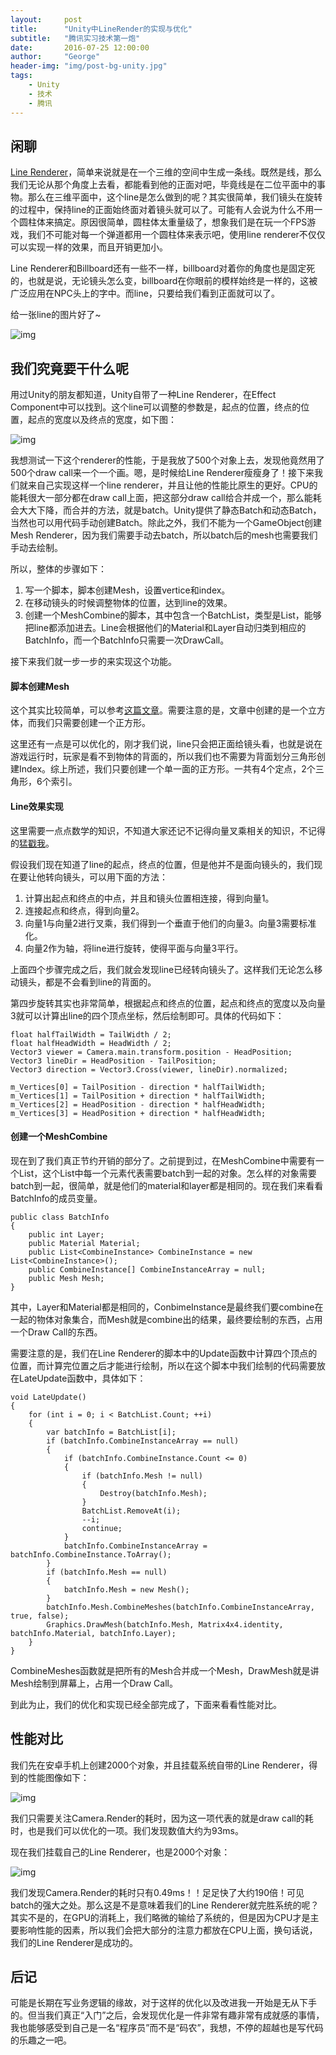 ```yaml
---
layout:     post
title:      "Unity中LineRender的实现与优化"
subtitle:   "腾讯实习技术第一炮"
date:       2016-07-25 12:00:00
author:     "George"
header-img: "img/post-bg-unity.jpg"
tags:
    - Unity
    - 技术
    - 腾讯
---
```


## 闲聊

[Line Renderer](https://docs.unity3d.com/Manual/class-LineRenderer.html)，简单来说就是在一个三维的空间中生成一条线。既然是线，那么我们无论从那个角度上去看，都能看到他的正面对吧，毕竟线是在二位平面中的事物。那么在三维平面中，这个line是怎么做到的呢？其实很简单，我们镜头在旋转的过程中，保持line的正面始终面对着镜头就可以了。可能有人会说为什么不用一个圆柱体来搞定。原因很简单，圆柱体太重量级了，想象我们是在玩一个FPS游戏，我们不可能对每一个弹道都用一个圆柱体来表示吧，使用line renderer不仅仅可以实现一样的效果，而且开销更加小。

Line Renderer和Billboard还有一些不一样，billboard对着你的角度也是固定死的，也就是说，无论镜头怎么变，billboard在你眼前的模样始终是一样的，这被广泛应用在NPC头上的字中。而line，只要给我们看到正面就可以了。

给一张line的图片好了~

![img](/img/in-post/LineRenderer/line-render.png)

## 我们究竟要干什么呢

用过Unity的朋友都知道，Unity自带了一种Line Renderer，在Effect Component中可以找到。这个line可以调整的参数是，起点的位置，终点的位置，起点的宽度以及终点的宽度，如下图：

![img](/img/in-post/LineRenderer/para.png)

我想测试一下这个renderer的性能，于是我放了500个对象上去，发现他竟然用了500个draw call来一个一个画。嗯，是时候给Line Renderer瘦瘦身了！接下来我们就来自己实现这样一个line renderer，并且让他的性能比原生的更好。CPU的能耗很大一部分都在draw call上面，把这部分draw call给合并成一个，那么能耗会大大下降，而合并的方法，就是batch。Unity提供了静态Batch和动态Batch，当然也可以用代码手动创建Batch。除此之外，我们不能为一个GameObject创建Mesh Renderer，因为我们需要手动去batch，所以batch后的mesh也需要我们手动去绘制。

所以，整体的步骤如下：

1. 写一个脚本，脚本创建Mesh，设置vertice和index。
2. 在移动镜头的时候调整物体的位置，达到line的效果。
3. 创建一个MeshCombine的脚本，其中包含一个BatchList，类型是List<BatchInfo>，能够把line都添加进去。Line会根据他们的Material和Layer自动归类到相应的BatchInfo，而一个BatchInfo只需要一次DrawCall。

接下来我们就一步一步的来实现这个功能。

#### 脚本创建Mesh
这个其实比较简单，可以参考[这篇文章](http://www.cnblogs.com/kyokuhuang/p/4191169.html)。需要注意的是，文章中创建的是一个立方体，而我们只需要创建一个正方形。

这里还有一点是可以优化的，刚才我们说，line只会把正面给镜头看，也就是说在游戏运行时，玩家是看不到物体的背面的，所以我们也不需要为背面划分三角形创建Index。综上所述，我们只要创建一个单一面的正方形。一共有4个定点，2个三角形，6个索引。

#### Line效果实现
这里需要一点点数学的知识，不知道大家还记不记得向量叉乘相关的知识，不记得的[猛戳我](https://zh.wikipedia.org/wiki/%E5%90%91%E9%87%8F%E7%A7%AF)。

假设我们现在知道了line的起点，终点的位置，但是他并不是面向镜头的，我们现在要让他转向镜头，可以用下面的方法：

1. 计算出起点和终点的中点，并且和镜头位置相连接，得到向量1。
2. 连接起点和终点，得到向量2。
3. 向量1与向量2进行叉乘，我们得到一个垂直于他们的向量3。向量3需要标准化。
4. 向量2作为轴，将line进行旋转，使得平面与向量3平行。

上面四个步骤完成之后，我们就会发现line已经转向镜头了。这样我们无论怎么移动镜头，都是不会看到line的背面的。

第四步旋转其实也非常简单，根据起点和终点的位置，起点和终点的宽度以及向量3就可以计算出line的四个顶点坐标，然后绘制即可。具体的代码如下：

```
float halfTailWidth = TailWidth / 2;
float halfHeadWidth = HeadWidth / 2;
Vector3 viewer = Camera.main.transform.position - HeadPosition;
Vector3 lineDir = HeadPosition - TailPosition;
Vector3 direction = Vector3.Cross(viewer, lineDir).normalized;

m_Vertices[0] = TailPosition - direction * halfTailWidth;
m_Vertices[1] = TailPosition + direction * halfTailWidth;
m_Vertices[2] = HeadPosition - direction * halfHeadWidth;
m_Vertices[3] = HeadPosition + direction * halfHeadWidth;
```

#### 创建一个MeshCombine
现在到了我们真正节约开销的部分了。之前提到过，在MeshCombine中需要有一个List<BatchInfo>，这个List中每一个元素代表需要batch到一起的对象。怎么样的对象需要batch到一起，很简单，就是他们的material和layer都是相同的。现在我们来看看BatchInfo的成员变量。

```
public class BatchInfo
{
    public int Layer;
    public Material Material;
    public List<CombineInstance> CombineInstance = new List<CombineInstance>();
    public CombineInstance[] CombineInstanceArray = null;
    public Mesh Mesh;
}
```

其中，Layer和Material都是相同的，ConbimeInstance是最终我们要combine在一起的物体对象集合，而Mesh就是combine出的结果，最终要绘制的东西，占用一个Draw Call的东西。

需要注意的是，我们在Line Renderer的脚本中的Update函数中计算四个顶点的位置，而计算完位置之后才能进行绘制，所以在这个脚本中我们绘制的代码需要放在LateUpdate函数中，具体如下：

```
void LateUpdate()
{
    for (int i = 0; i < BatchList.Count; ++i)
    {
        var batchInfo = BatchList[i];
        if (batchInfo.CombineInstanceArray == null)
        {
            if (batchInfo.CombineInstance.Count <= 0)
            {
                if (batchInfo.Mesh != null)
                {
                    Destroy(batchInfo.Mesh);
                }
                BatchList.RemoveAt(i);
                --i;
                continue;
            }
            batchInfo.CombineInstanceArray = batchInfo.CombineInstance.ToArray();
        }
        if (batchInfo.Mesh == null)
        {
            batchInfo.Mesh = new Mesh();
        }
        batchInfo.Mesh.CombineMeshes(batchInfo.CombineInstanceArray, true, false);
        Graphics.DrawMesh(batchInfo.Mesh, Matrix4x4.identity, batchInfo.Material, batchInfo.Layer);
    }
}
```
CombineMeshes函数就是把所有的Mesh合并成一个Mesh，DrawMesh就是讲Mesh绘制到屏幕上，占用一个Draw Call。

到此为止，我们的优化和实现已经全部完成了，下面来看看性能对比。

## 性能对比

我们先在安卓手机上创建2000个对象，并且挂载系统自带的Line Renderer，得到的性能图像如下：

![img](/img/in-post/LineRenderer/system.png)

我们只需要关注Camera.Render的耗时，因为这一项代表的就是draw call的耗时，也是我们可以优化的一项。我们发现数值大约为93ms。

现在我们挂载自己的Line Renderer，也是2000个对象：

![img](/img/in-post/LineRenderer/mine.png)

我们发现Camera.Render的耗时只有0.49ms！！足足快了大约190倍！可见batch的强大之处。那么这是不是意味着我们的Line Renderer就完胜系统的呢？其实不是的，在GPU的消耗上，我们略微的输给了系统的，但是因为CPU才是主要影响性能的因素，所以我们会把大部分的注意力都放在CPU上面，换句话说，我们的Line Renderer是成功的。

## 后记

可能是长期在写业务逻辑的缘故，对于这样的优化以及改进我一开始是无从下手的。但当我们真正“入门”之后，会发现优化是一件非常有趣非常有成就感的事情，我也能够感受到自己是一名“程序员”而不是“码农”，我想，不停的超越也是写代码的乐趣之一吧。









